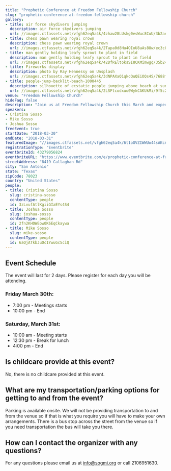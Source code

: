 ```yaml
---
title: "Prophetic Conference at Freedom Fellowship Church"
slug: "prophetic-conference-at-freedom-fellowship-church"
gallery:
- title: air force skydivers jumping
  description: air force skydivers jumping
  url: //images.ctfassets.net/vfgh62eq5a4k/4zhaw28LUskg0esWuc8CuU/3b2ae58fbff60ba87833b9514bf4313f/aerial-air-airforce-38523.jpg
- title: chess pawn wearing royal crown
  description: chess pawn wearing royal crown
  url: //images.ctfassets.net/vfgh62eq5a4k/2Tapa0d8Hu4OIoU8aAs8Uw/ec3c8f9aae2c27b31c11cd12d3049061/battle-black-blur-260024.jpg
- title: man gently holding leafy sprout to plant in field
  description: man gently holding leafy sprout to plant in field
  url: //images.ctfassets.net/vfgh62eq5a4k/42DfREltoksSI8CKMimwgq/35b2420253ede47db19ee0821d34820e/beautiful-blur-bright-1088175.jpg
- title: Fireworks display
  description: photo by Ray Hennessy on Unsplash
  url: //images.ctfassets.net/vfgh62eq5a4k/3dNPAXaQ1qkcQuQEiOQs4S/7688f01fa99d7d62dd2dffa6fcb13928/ray-hennessy-299620-unsplash__1_.jpg
- title: people-jump-backlit-beach-1000445
  description: silhouette of ecstatic people jumping above beach at sunset
  url: //images.ctfassets.net/vfgh62eq5a4k/2LSFtcodxuu0WykCAKUkMi/9f5c29a5359e78bf81a0ecfa50b6f177/people-jump-backlit-beach-1000445.jpg
venue: "Freedom Fellowship Church"
hideFaq: false
description: "Join us at Freedom Fellowship Church this March and experience a move of God! God has already begun moving mightily this year 2018 so we will continue to pursue Him and his will with full abandon."
speakers:
- Cristina Sosso
- Mike Sosso
- Joshua Sosso
freeEvent: true
startDate: "2018-03-30"
endDate: "2018-03-31"
featuredImage: "//images.ctfassets.net/vfgh62eq5a4k/6t1oOVZIWWUo44sAKcASWk/75a9d281912c0f948f1d90ff792636fc/prophetic_gathering_2018_march_-_without_text__1_.jpg"
registrationType: "Eventbrite"
eventbriteId: 43279056824
eventbriteURL: "https://www.eventbrite.com/e/prophetic-conference-at-freedom-fellowship-church-tickets-43279056824"
streetAddress: "8419 Callaghan Rd"
city: "San Antonio"
state: "Texas"
zipCode: 78023
country: "United States"
people:
- title: Cristina Sosso
  slug: cristina-sosso
  contentType: people
  id: 3zLvufAtlKgiiGIaEYs4S4
- title: Joshua Sosso
  slug: joshua-sosso
  contentType: people
  id: 2fn2KHOWEow0K6EqCkaywa
- title: Mike Sosso
  slug: mike-sosso
  contentType: people
  id: 6aQjATkbJuOcIYwuGcSciQ
---
```

## Event Schedule
The event will last for 2 days. Please register for each day you will be attending.</P>

### Friday March 30th:
- 7:00 pm - Meetings starts
- 10:00 pm - End

### Saturday, March 31st:
- 10:00 am - Meeting starts
- 12:30 pm - Break for lunch
- 4:00 pm - End

<faq>

## Is childcare provide at this event?
No, there is no childcare provided at this event.

## What are my transportation/parking options for getting to and from the event?

Parking is available onsite. We will not be providing transportation to and from the venue so if that is what you require you will have to make your own arrangements. There is a bus stop across the street from the venue so if you need transportation the bus will take you there.

## How can I contact the organizer with any questions?

For any questions please email us at info@sogmi.org or call 2106951630.
